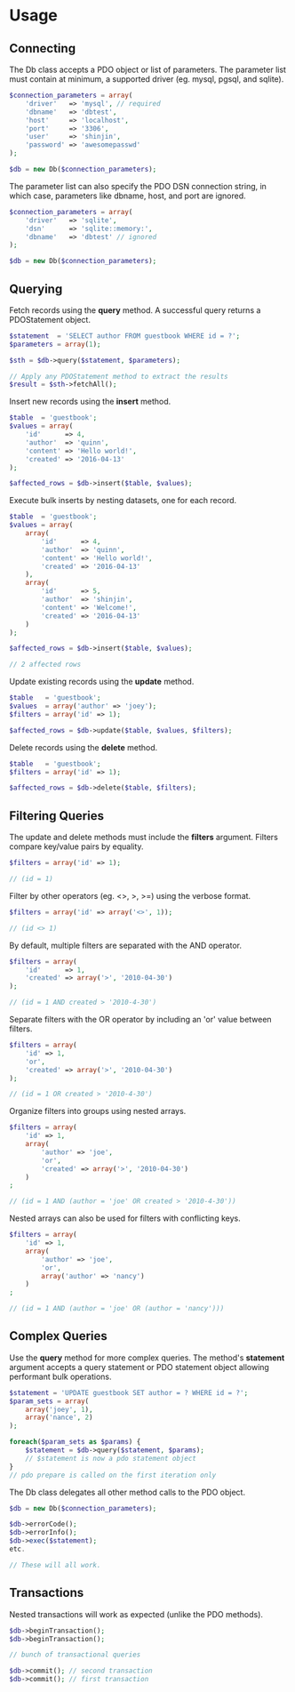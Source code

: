 # Usage

## Connecting

The Db class accepts a PDO object or list of parameters. The parameter list must contain at minimum, a supported driver (eg. mysql, pgsql, and sqlite).
``` php
$connection_parameters = array(
    'driver'   => 'mysql', // required
    'dbname'   => 'dbtest',
    'host'     => 'localhost',
    'port'     => '3306',
    'user'     => 'shinjin',
    'password' => 'awesomepasswd'
);

$db = new Db($connection_parameters);
```
The parameter list can also specify the PDO DSN connection string, in which case, parameters like dbname, host, and port are ignored.
``` php
$connection_parameters = array(
    'driver'   => 'sqlite',
    'dsn'      => 'sqlite::memory:',
    'dbname'   => 'dbtest' // ignored
);

$db = new Db($connection_parameters);
```
## Querying
Fetch records using the **query** method. A successful query returns a PDOStatement object.
``` php
$statement  = 'SELECT author FROM guestbook WHERE id = ?';
$parameters = array(1);

$sth = $db->query($statement, $parameters);

// Apply any PDOStatement method to extract the results
$result = $sth->fetchAll();
```

Insert new records using the **insert** method.
``` php
$table  = 'guestbook';
$values = array(
    'id'      => 4,
    'author'  => 'quinn',
    'content' => 'Hello world!',
    'created' => '2016-04-13'
);

$affected_rows = $db->insert($table, $values);
```

Execute bulk inserts by nesting datasets, one for each record.
``` php
$table  = 'guestbook';
$values = array(
    array(
        'id'      => 4,
        'author'  => 'quinn',
        'content' => 'Hello world!',
        'created' => '2016-04-13'
    ),
    array(
        'id'      => 5,
        'author'  => 'shinjin',
        'content' => 'Welcome!',
        'created' => '2016-04-13'
    )
);

$affected_rows = $db->insert($table, $values);

// 2 affected rows
```

Update existing records using the **update** method.
``` php
$table   = 'guestbook';
$values  = array('author' => 'joey');
$filters = array('id' => 1);

$affected_rows = $db->update($table, $values, $filters);
```

Delete records using the **delete** method.
``` php
$table   = 'guestbook';
$filters = array('id' => 1);

$affected_rows = $db->delete($table, $filters);
```

## Filtering Queries
The update and delete methods must include the **filters** argument. Filters compare key/value pairs by equality.
``` php
$filters = array('id' => 1);

// (id = 1)
```

Filter by other operators (eg. <>, >, >=) using the verbose format.
``` php
$filters = array('id' => array('<>', 1));

// (id <> 1)
```

By default, multiple filters are separated with the AND operator.
``` php
$filters = array(
    'id'      => 1,
    'created' => array('>', '2010-04-30')
);

// (id = 1 AND created > '2010-4-30')
```

Separate filters with the OR operator by including an 'or' value between filters.
``` php
$filters = array(
    'id' => 1,
    'or',
    'created' => array('>', '2010-04-30')
);

// (id = 1 OR created > '2010-4-30')
```

Organize filters into groups using nested arrays.
``` php
$filters = array(
    'id' => 1,
    array(
        'author' => 'joe',
        'or',
        'created' => array('>', '2010-04-30')
    )
;

// (id = 1 AND (author = 'joe' OR created > '2010-4-30'))
```

Nested arrays can also be used for filters with conflicting keys.
``` php
$filters = array(
    'id' => 1,
    array(
        'author' => 'joe',
        'or',
        array('author' => 'nancy')
    )
;

// (id = 1 AND (author = 'joe' OR (author = 'nancy')))
```
## Complex Queries
Use the **query** method for more complex queries. The method's **statement** argument accepts a query statement or PDO statement object allowing performant bulk operations.
``` php
$statement = 'UPDATE guestbook SET author = ? WHERE id = ?';
$param_sets = array(
    array('joey', 1),
    array('nance', 2)
);

foreach($param_sets as $params) {
    $statement = $db->query($statement, $params);
    // $statement is now a pdo statement object
}
// pdo prepare is called on the first iteration only
```

The Db class delegates all other method calls to the PDO object.
``` php
$db = new Db($connection_parameters);

$db->errorCode();
$db->errorInfo();
$db->exec($statement);
etc.

// These will all work.
```
## Transactions
Nested transactions will work as expected (unlike the PDO methods).
``` php
$db->beginTransaction();
$db->beginTransaction();

// bunch of transactional queries

$db->commit(); // second transaction
$db->commit(); // first transaction
```

